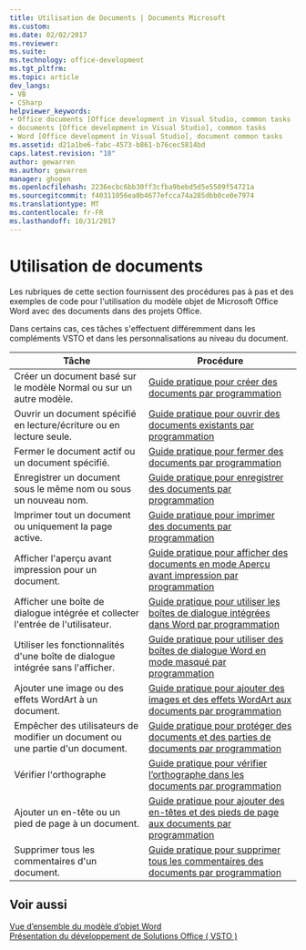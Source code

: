 ```yaml
---
title: Utilisation de Documents | Documents Microsoft
ms.custom: 
ms.date: 02/02/2017
ms.reviewer: 
ms.suite: 
ms.technology: office-development
ms.tgt_pltfrm: 
ms.topic: article
dev_langs:
- VB
- CSharp
helpviewer_keywords:
- Office documents [Office development in Visual Studio, common tasks
- documents [Office development in Visual Studio], common tasks
- Word [Office development in Visual Studio], document common tasks
ms.assetid: d21a1be6-fabc-4573-b861-b76cec5814bd
caps.latest.revision: "18"
author: gewarren
ms.author: gewarren
manager: ghogen
ms.openlocfilehash: 2236ecbc6bb30ff3cfba9bebd5d5e5509f54721a
ms.sourcegitcommit: f40311056ea0b4677efcca74a285dbb0ce0e7974
ms.translationtype: MT
ms.contentlocale: fr-FR
ms.lasthandoff: 10/31/2017
---
```

# <a name="working-with-documents"></a>Utilisation de documents
  Les rubriques de cette section fournissent des procédures pas à pas et des exemples de code pour l'utilisation du modèle objet de Microsoft Office Word avec des documents dans des projets Office.  
  
 Dans certains cas, ces tâches s'effectuent différemment dans les compléments VSTO et dans les personnalisations au niveau du document.  
  
|Tâche|Procédure|  
|----------|---------------|  
|Créer un document basé sur le modèle Normal ou sur un autre modèle.|[Guide pratique pour créer des documents par programmation](../vsto/how-to-programmatically-create-new-documents.md)|  
|Ouvrir un document spécifié en lecture/écriture ou en lecture seule.|[Guide pratique pour ouvrir des documents existants par programmation](../vsto/how-to-programmatically-open-existing-documents.md)|  
|Fermer le document actif ou un document spécifié.|[Guide pratique pour fermer des documents par programmation](../vsto/how-to-programmatically-close-documents.md)|  
|Enregistrer un document sous le même nom ou sous un nouveau nom.|[Guide pratique pour enregistrer des documents par programmation](../vsto/how-to-programmatically-save-documents.md)|  
|Imprimer tout un document ou uniquement la page active.|[Guide pratique pour imprimer des documents par programmation](../vsto/how-to-programmatically-print-documents.md)|  
|Afficher l'aperçu avant impression pour un document.|[Guide pratique pour afficher des documents en mode Aperçu avant impression par programmation](../vsto/how-to-programmatically-display-documents-in-print-preview.md)|  
|Afficher une boîte de dialogue intégrée et collecter l'entrée de l'utilisateur.|[Guide pratique pour utiliser les boîtes de dialogue intégrées dans Word par programmation](../vsto/how-to-programmatically-use-built-in-dialog-boxes-in-word.md)|  
|Utiliser les fonctionnalités d'une boîte de dialogue intégrée sans l'afficher.|[Guide pratique pour utiliser des boîtes de dialogue Word en mode masqué par programmation](../vsto/how-to-programmatically-use-word-dialog-boxes-in-hidden-mode.md)|  
|Ajouter une image ou des effets WordArt à un document.|[Guide pratique pour ajouter des images et des effets WordArt aux documents par programmation](../vsto/how-to-programmatically-add-pictures-and-word-art-to-documents.md)|  
|Empêcher des utilisateurs de modifier un document ou une partie d'un document.|[Guide pratique pour protéger des documents et des parties de documents par programmation](../vsto/how-to-programmatically-protect-documents-and-parts-of-documents.md)|  
|Vérifier l'orthographe|[Guide pratique pour vérifier l’orthographe dans les documents par programmation](../vsto/how-to-programmatically-check-spelling-in-documents.md)|  
|Ajouter un en-tête ou un pied de page à un document.|[Guide pratique pour ajouter des en-têtes et des pieds de page aux documents par programmation](../vsto/how-to-programmatically-add-headers-and-footers-to-documents.md)|  
|Supprimer tous les commentaires d'un document.|[Guide pratique pour supprimer tous les commentaires des documents par programmation](../vsto/how-to-programmatically-remove-all-comments-from-documents.md)|  
  
## <a name="see-also"></a>Voir aussi  
 [Vue d’ensemble du modèle d’objet Word](../vsto/word-object-model-overview.md)   
 [Présentation du développement de Solutions Office &#40; VSTO &#41;](../vsto/office-solutions-development-overview-vsto.md)  
  
  